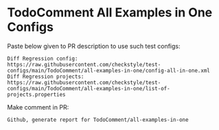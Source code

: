 # TodoComment All Examples in One Configs
Paste below given to PR description to use such test configs:
```
Diff Regression config: https://raw.githubusercontent.com/checkstyle/test-configs/main/TodoComment/all-examples-in-one/config-all-in-one.xml
Diff Regression projects: https://raw.githubusercontent.com/checkstyle/test-configs/main/TodoComment/all-examples-in-one/list-of-projects.properties
```
Make comment in PR:
```
Github, generate report for TodoComment/all-examples-in-one
```
